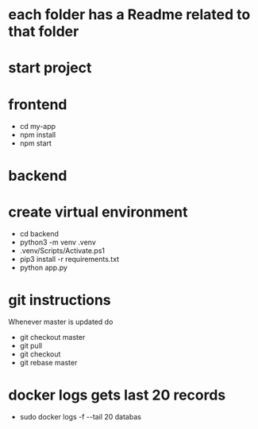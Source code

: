 # each folder has a Readme related to that folder

# start project

# frontend

- cd my-app
- npm install
- npm start

# backend

# create virtual environment

- cd backend
- python3 -m venv .venv
- .venv/Scripts/Activate.ps1
- pip3 install -r requirements.txt
- python app.py

# git instructions

Whenever master is updated do

- git checkout master
- git pull
- git checkout <your branch>
- git rebase master

# docker logs gets last 20 records

- sudo docker logs -f --tail 20 databas

